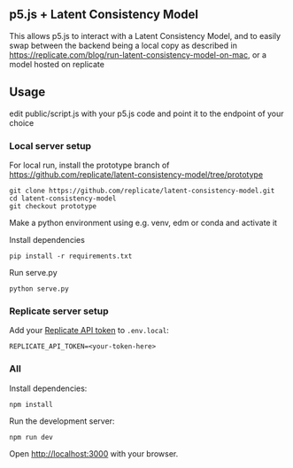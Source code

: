## p5.js + Latent Consistency Model

This allows p5.js to interact with a Latent Consistency Model, and to easily swap between the backend being a local copy as described in https://replicate.com/blog/run-latent-consistency-model-on-mac, or a model hosted on replicate

## Usage

edit public/script.js with your p5.js code and point it to the endpoint of your choice

### Local server setup
For local run, install the prototype branch of https://github.com/replicate/latent-consistency-model/tree/prototype

```console
git clone https://github.com/replicate/latent-consistency-model.git
cd latent-consistency-model
git checkout prototype
```

Make a python environment using e.g. venv, edm or conda and activate it

Install dependencies
```console
pip install -r requirements.txt
```

Run serve.py
```
python serve.py
```

### Replicate server setup

Add your [Replicate API token](https://replicate.com/account#token) to `.env.local`:

```
REPLICATE_API_TOKEN=<your-token-here>
```

### All


Install dependencies:

```console
npm install
```

Run the development server:

```console
npm run dev
```

Open [http://localhost:3000](http://localhost:3000) with your browser.